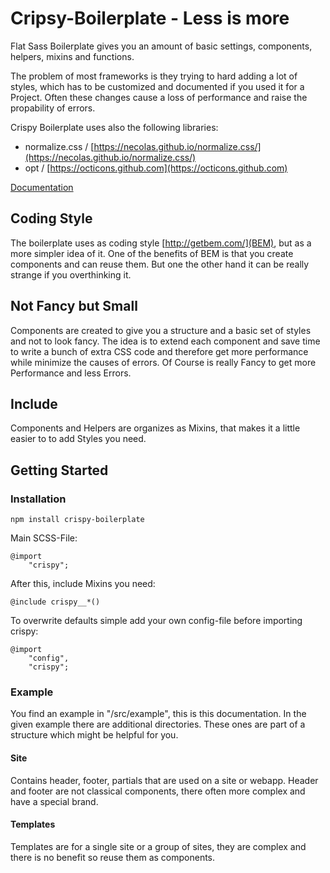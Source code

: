 # Cripsy-Boilerplate - Less is more

Flat Sass Boilerplate gives you an amount of basic settings, components, helpers, mixins and functions.

The problem of most frameworks is they trying to hard adding a lot of styles,
which has to be customized and documented if you used it for a Project. Often these changes cause a loss of
performance and raise the propability of errors.

Crispy Boilerplate uses also the following libraries:

* normalize.css / [https://necolas.github.io/normalize.css/](https://necolas.github.io/normalize.css/)
* opt / [https://octicons.github.com](https://octicons.github.com)

[Documentation](https://crispy-boilerplate.org)

## Coding Style

The boilerplate uses as coding style [http://getbem.com/](BEM), but as a more simpler idea of it. One of the benefits of BEM is that you create components and can reuse them. But one the other hand it can be really strange if you overthinking it.

## Not Fancy but Small

Components are created to give you a structure and a basic set of styles and not to look fancy. The idea is to extend each component and save time to write a bunch of extra CSS code and therefore get more performance while minimize the causes of errors. Of Course is really Fancy to get more Performance and less Errors.

## Include

Components and Helpers are organizes as Mixins, that makes it a little easier to
to add Styles you need.

## Getting Started
### Installation

```
npm install crispy-boilerplate
```

Main SCSS-File:

```
@import
    "crispy";
```

After this, include Mixins you need:

```
@include crispy__*()
```

To overwrite defaults simple add your own config-file before importing crispy:

```
@import
    "config",
    "crispy";
```

### Example

You find an example in "/src/example", this is this documentation. In the given example there are additional directories. These ones are part of a structure which might be helpful for you.

#### Site

Contains header, footer, partials that are used on a site or webapp. Header and footer are not classical components, there often more complex and have a special brand.

#### Templates

Templates are for a single site or a group of sites, they are complex and there is no benefit so reuse them as components.

